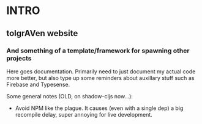 # INTRO
## tolgrAVen website
### And something of a template/framework for spawning other projects
    
Here goes documentation. Primarily need to just document my actual code more better,
but also type up some reminders about auxillary stuff such as Firebase and Typesense.    
    
Some general notes (OLD, on shadow-cljs now...): 
    
    
- Avoid NPM like the plague. It causes (even with a single dep) a big recompile delay,
  super annoying for live development.    
